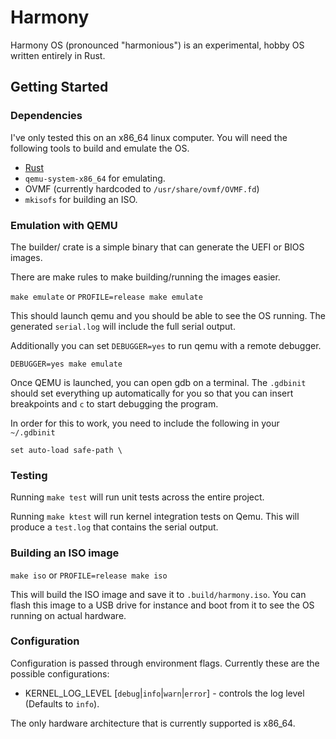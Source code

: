 # Harmony

Harmony OS (pronounced "harmonious") is an experimental, hobby OS written entirely in Rust.

## Getting Started

### Dependencies

I've only tested this on an x86_64 linux computer. You will need the following
tools to build and emulate the OS.

* [Rust](https://rustup.rs/)
* `qemu-system-x86_64` for emulating.
* OVMF (currently hardcoded to `/usr/share/ovmf/OVMF.fd`)
* `mkisofs` for building an ISO.

### Emulation with QEMU

The builder/ crate is a simple binary that can generate the UEFI or BIOS images.

There are make rules to make building/running the images easier.

`make emulate` or `PROFILE=release make emulate`

This should launch qemu and you should be able to see the OS running. The
generated `serial.log` will include the full serial output.

Additionally you can set `DEBUGGER=yes` to run qemu with a remote debugger.

`DEBUGGER=yes make emulate`

Once QEMU is launched, you can open gdb on a terminal. The `.gdbinit` should
set everything up automatically for you so that you can insert breakpoints
and `c` to start debugging the program.

In order for this to work, you need to include the following in your 
`~/.gdbinit` 

```
set auto-load safe-path \
```

### Testing

Running `make test` will run unit tests across the entire project.

Running `make ktest` will run kernel integration tests on Qemu. This will
produce a `test.log` that contains the serial output.

### Building an ISO image

`make iso` or `PROFILE=release make iso`

This will build the ISO image and save it to `.build/harmony.iso`. You can flash this
image to a USB drive for instance and boot from it to see the OS running on
actual hardware.

### Configuration

Configuration is passed through environment flags. Currently
these are the possible configurations:

* KERNEL_LOG_LEVEL [`debug`|`info`|`warn`|`error`] - controls the log level
(Defaults to `info`).

The only hardware architecture that is currently supported is x86_64.

